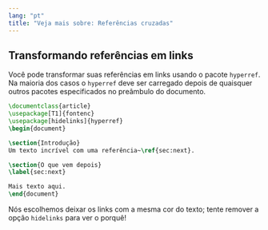 ```yaml
---
lang: "pt"
title: "Veja mais sobre: Referências cruzadas"
---
```


## Transformando referências em links

Você pode transformar suas referências em links usando o pacote `hyperref`.  Na
maioria dos casos o `hyperref` deve ser carregado depois de quaisquer outros
pacotes especificados no preâmbulo do documento.

```latex
\documentclass{article}
\usepackage[T1]{fontenc}
\usepackage[hidelinks]{hyperref}
\begin{document}

\section{Introdução}
Um texto incrível com uma referência~\ref{sec:next}.

\section{O que vem depois}
\label{sec:next}

Mais texto aqui.
\end{document}
```

Nós escolhemos deixar os links com a mesma cor do texto;  tente remover a opção
`hidelinks` para ver o porquê!

